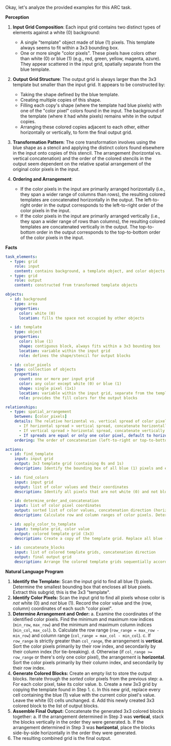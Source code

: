 Okay, let's analyze the provided examples for this ARC task.

**Perception**

1.  **Input Grid Composition**: Each input grid contains two distinct types of elements against a white (0) background:
    *   A single "template" object made of blue (1) pixels. This template always seems to fit within a 3x3 bounding box.
    *   One or more single "color pixels". These pixels have colors other than white (0) or blue (1) (e.g., red, green, yellow, magenta, azure). They appear scattered in the input grid, spatially separate from the blue template.

2.  **Output Grid Structure**: The output grid is always larger than the 3x3 template but smaller than the input grid. It appears to be constructed by:
    *   Taking the shape defined by the blue template.
    *   Creating multiple copies of this shape.
    *   Filling each copy's shape (where the template had blue pixels) with one of the "color pixel" colors found in the input. The background of the template (where it had white pixels) remains white in the output copies.
    *   Arranging these colored copies adjacent to each other, either horizontally or vertically, to form the final output grid.

3.  **Transformation Pattern**: The core transformation involves using the blue shape as a stencil and applying the distinct colors found elsewhere in the input onto copies of this stencil. The arrangement (horizontal vs. vertical concatenation) and the order of the colored stencils in the output seem dependent on the relative spatial arrangement of the original color pixels in the input.

4.  **Ordering and Arrangement**:
    *   If the color pixels in the input are primarily arranged horizontally (i.e., they span a wider range of columns than rows), the resulting colored templates are concatenated horizontally in the output. The left-to-right order in the output corresponds to the left-to-right order of the color pixels in the input.
    *   If the color pixels in the input are primarily arranged vertically (i.e., they span a wider range of rows than columns), the resulting colored templates are concatenated vertically in the output. The top-to-bottom order in the output corresponds to the top-to-bottom order of the color pixels in the input.

**Facts**


```yaml
task_elements:
  - type: grid
    role: input
    content: contains background, a template object, and color objects
  - type: grid
    role: output
    content: constructed from transformed template objects

objects:
  - id: background
    type: area
    properties:
      color: white (0)
      location: fills the space not occupied by other objects

  - id: template
    type: object
    properties:
      color: blue (1)
      shape: contiguous block, always fits within a 3x3 bounding box
      location: variable within the input grid
      role: defines the shape/stencil for output blocks

  - id: color_pixels
    type: collection of objects
    properties:
      count: one or more per input grid
      color: any color except white (0) or blue (1)
      shape: single pixel (1x1)
      location: variable within the input grid, separate from the template
      role: provides the fill colors for the output blocks

relationships:
  - type: spatial_arrangement
    between: [color_pixels]
    details: The relative horizontal vs. vertical spread of color pixels determines the output concatenation direction.
      - If horizontal spread > vertical spread, concatenate horizontally.
      - If vertical spread > horizontal spread, concatenate vertically.
      - If spreads are equal or only one color pixel, default to horizontal? (Based on example 1 vs 2/3/4, seems horizontal is default if not clearly vertical). Let's refine: horizontal if col_range >= row_range, vertical if row_range > col_range.
    ordering: The order of concatenation (left-to-right or top-to-bottom) matches the spatial order (left-to-right or top-to-bottom) of the color pixels in the input.

actions:
  - id: find_template
    input: input grid
    output: 3x3 template grid (containing 0s and 1s)
    description: Identify the bounding box of all blue (1) pixels and extract it.

  - id: find_colors
    input: input grid
    output: list of color values and their coordinates
    description: Identify all pixels that are not white (0) and not blue (1). Record their color and position.

  - id: determine_order_and_concatenation
    input: list of color pixel coordinates
    output: sorted list of color values, concatenation direction (horizontal/vertical)
    description: Calculate row and column ranges of color pixels. Determine concatenation direction based on which range is larger (vertical if row_range > col_range, else horizontal). Sort colors based on primary axis (column for horizontal, row for vertical).

  - id: apply_color_to_template
    input: template grid, color value
    output: colored template grid (3x3)
    description: Create a copy of the template grid. Replace all blue (1) pixels with the input color value.

  - id: concatenate_blocks
    input: list of colored template grids, concatenation direction
    output: final output grid
    description: Arrange the colored template grids sequentially according to the specified direction (horizontally or vertically).
```


**Natural Language Program**

1.  **Identify the Template:** Scan the input grid to find all blue (1) pixels. Determine the smallest bounding box that encloses all blue pixels. Extract this subgrid; this is the 3x3 "template".
2.  **Identify Color Pixels:** Scan the input grid to find all pixels whose color is *not* white (0) and *not* blue (1). Record the color value and the (row, column) coordinates of each such "color pixel".
3.  **Determine Arrangement and Order:**
    a.  Examine the coordinates of the identified color pixels. Find the minimum and maximum row indices (`min_row`, `max_row`) and the minimum and maximum column indices (`min_col`, `max_col`).
    b.  Calculate the row range (`row_range = max_row - min_row`) and column range (`col_range = max_col - min_col`).
    c.  If `row_range` is strictly greater than `col_range`, the arrangement is **vertical**. Sort the color pixels primarily by their row index, and secondarily by their column index (for tie-breaking).
    d.  Otherwise (if `col_range >= row_range` or there's only one color pixel), the arrangement is **horizontal**. Sort the color pixels primarily by their column index, and secondarily by their row index.
4.  **Generate Colored Blocks:** Create an empty list to store the output blocks. Iterate through the *sorted* color pixels from the previous step:
    a.  For each color pixel, take its color value.
    b.  Create a new 3x3 grid by copying the template found in Step 1.
    c.  In this new grid, replace every cell containing the blue (1) value with the current color pixel's value. Leave the white (0) cells unchanged.
    d.  Add this newly created 3x3 colored block to the list of output blocks.
5.  **Assemble Final Output:** Concatenate the generated 3x3 colored blocks together:
    a.  If the arrangement determined in Step 3 was **vertical**, stack the blocks vertically in the order they were generated.
    b.  If the arrangement determined in Step 3 was **horizontal**, place the blocks side-by-side horizontally in the order they were generated.
6.  The resulting combined grid is the final output.